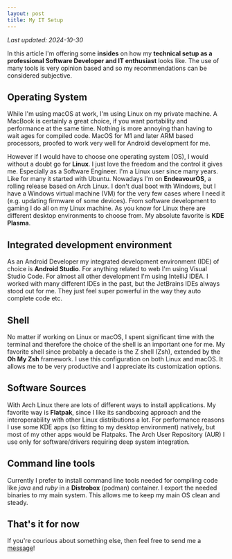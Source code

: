 ```yaml
---
layout: post
title: My IT Setup
---
```

*Last updated: 2024-10-30*  

In this article I'm offering some **insides** on how my **technical setup as a professional Software Developer and IT enthusiast** looks like. 
The use of many tools is very opinion based and so my recommendations can be considered subjective.

## Operating System
While I'm using macOS at work, I'm using Linux on my private machine. 
A MacBook is certainly a great choice, if you want portability and performance at the same time. 
Nothing is more annoying than having to wait ages for compiled code. 
MacOS for M1 and later ARM based processors, proofed to work very well for Android development for me.


However if I would have to choose one operating system (OS), I would without a doubt go for **Linux**.
I just love the freedom and the control it gives me.
Especially as a Software Engineer.
I'm a Linux user since many years. Like for many it started with Ubuntu. Nowadays I'm on **EndeavourOS**, a rolling release based on Arch Linux.
I don't dual boot with Windows, but I have a Windows virtual machine (VM) for the very few cases where I need it (e.g. updating firmware of some devices).
From software development to gaming I do all on my Linux machine. As you know for Linux there are different desktop environments to choose from. 
My absolute favorite is **KDE Plasma**.

## Integrated development environment
As an Android Developer my integrated development environment (IDE) of choice is **Android Studio**. 
For anything related to web I'm using Visual Studio Code. For almost all other development I'm using IntelliJ IDEA. 
I worked with many different IDEs in the past, but the JetBrains IDEs always stood out for me. They just feel super powerful in the way they auto complete code etc.

## Shell
No matter if working on Linux or macOS, I spent significant time with the terminal and therefore the choice of the shell is an important one for me.
My favorite shell since probably a decade is the Z shell (Zsh), extended by the **Oh My Zsh** framework. I use this configuration on both Linux and macOS.
It allows me to be very productive and I appreciate its customization options.

## Software Sources
With Arch Linux there are lots of different ways to install applications. My favorite way is **Flatpak**, since I like its sandboxing approach and the interoperability with other Linux distributions a lot.
For performance reasons I use some KDE apps (so fitting to my desktop environment) natively, but most of my other apps would be Flatpaks. The Arch User Repository (AUR) I use only for software/drivers requiring deep system integration.

## Command line tools
Currently I prefer to install command line tools needed for compiling code like *java* and *ruby* in a **Distrobox** (podman) container. I export the needed binaries to my main system.
This allows me to keep my main OS clean and steady.

## That's it for now
If you're courious about something else, then feel free to send me a [message](/contact)!